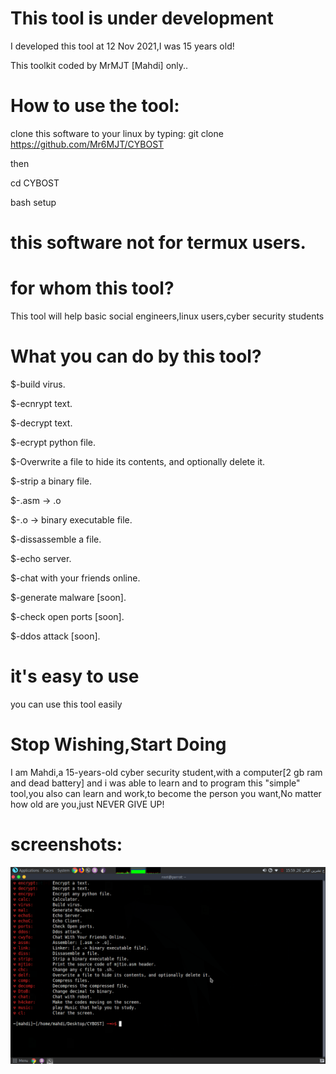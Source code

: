 
# This tool is under development
 I developed this tool at 12 Nov 2021,I was 15 years old!
 
 This toolkit coded by MrMJT [Mahdi] only..


# How to use the tool:
clone this software to your linux by typing:
git clone https://github.com/Mr6MJT/CYBOST

then

cd CYBOST

bash setup
# this software not for termux users. 


# for whom this tool?
This tool will help basic social engineers,linux users,cyber security students




# What you can do by this tool?

$-build virus.

$-ecnrypt text.

$-decrypt text.

$-ecrypt python file.

$-Overwrite a file to hide its contents, and optionally delete it.

$-strip a binary file.

$-.asm -> .o

$-.o -> binary executable file.

$-dissassemble a file.

$-echo server.

$-chat with your friends online.

$-generate malware [soon].

$-check open ports [soon].

$-ddos attack [soon].

# it's easy to use
you can use this tool easily

# Stop Wishing,Start Doing
I am Mahdi,a 15-years-old cyber security student,with a computer[2 gb ram and dead battery] and i was able to learn and to program this "simple" tool,you also can learn and work,to become the person you want,No matter how old are you,just NEVER GIVE UP!


# screenshots:
<img src="cyb.png">

